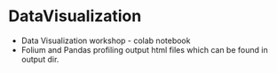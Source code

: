 # DataVisualization

- Data Visualization workshop - colab notebook
- Folium and Pandas profiling output html files which can be found in output dir.
